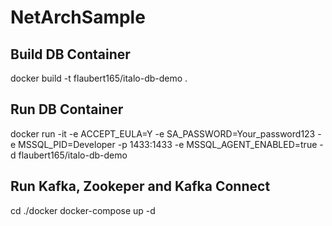 # NetArchSample

## Build DB Container

docker build -t flaubert165/italo-db-demo .

## Run DB Container

docker run -it -e ACCEPT_EULA=Y -e SA_PASSWORD=Your_password123 -e MSSQL_PID=Developer -p 1433:1433 -e MSSQL_AGENT_ENABLED=true -d flaubert165/italo-db-demo

## Run Kafka, Zookeper and Kafka Connect

cd ./docker
docker-compose up -d

